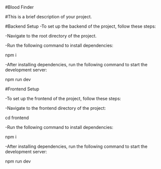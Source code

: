 #Blood Finder

#This is a brief description of your project.


#Backend Setup
-To set up the backend of the project, follow these steps:

-Navigate to the root directory of the project.

-Run the following command to install dependencies:

npm i
 
-After installing dependencies, run the following command to start the development server:

npm run dev

#Frontend Setup

-To set up the frontend of the project, follow these steps:

-Navigate to the frontend directory of the project:

cd frontend

-Run the following command to install dependencies:

npm i

-After installing dependencies, run the following command to start the development server:

npm run dev